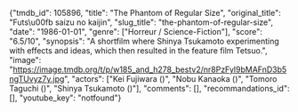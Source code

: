 {"tmdb_id": 105896, "title": "The Phantom of Regular Size", "original_title": "Futs\u00fb saizu no kaijin", "slug_title": "the-phantom-of-regular-size", "date": "1986-01-01", "genre": ["Horreur / Science-Fiction"], "score": "6.5/10", "synopsis": "A shortfilm where Shinya Tsukamoto experimenting with effects and ideas, which then resulted in the feature film Tetsuo.", "image": "https://image.tmdb.org/t/p/w185_and_h278_bestv2/nr8PzFyl9bMAFnD3b5ngTUvyz7y.jpg", "actors": ["Kei Fujiwara ()", "Nobu Kanaoka ()", "Tomoro Taguchi ()", "Shinya Tsukamoto ()"], "comments": [], "recommandations_id": [], "youtube_key": "notfound"}
